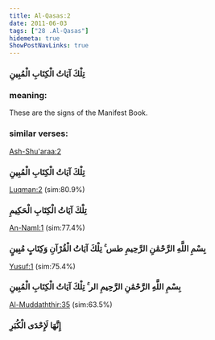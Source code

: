 ```yaml
---
title: Al-Qasas:2
date: 2011-06-03
tags: ["28 .Al-Qasas"]
hidemeta: true 
ShowPostNavLinks: true 
---
```

### تِلْكَ آيَاتُ الْكِتَابِ الْمُبِينِ
### meaning: 
These are the signs of the Manifest Book.
### similar verses: 

[Ash-Shu'araa:2](/26/2)

### تِلْكَ آيَاتُ الْكِتَابِ الْمُبِينِ

[Luqman:2](/31/2) (sim:80.9%)

### تِلْكَ آيَاتُ الْكِتَابِ الْحَكِيمِ

[An-Naml:1](/27/1) (sim:77.4%)

### بِسْمِ اللَّهِ الرَّحْمَٰنِ الرَّحِيمِ طس ۚ تِلْكَ آيَاتُ الْقُرْآنِ وَكِتَابٍ مُبِينٍ

[Yusuf:1](/12/1) (sim:75.4%)

### بِسْمِ اللَّهِ الرَّحْمَٰنِ الرَّحِيمِ الر ۚ تِلْكَ آيَاتُ الْكِتَابِ الْمُبِينِ

[Al-Muddaththir:35](/74/35) (sim:63.5%)

### إِنَّهَا لَإِحْدَى الْكُبَرِ
